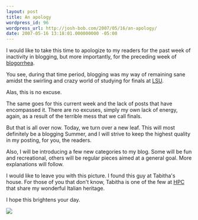 ```yaml
---
layout: post
title: An apology
wordpress_id: 96
wordpress_url: http://josh-bob.com/2007/05/16/an-apology/
date: 2007-05-16 13:18:01.000000000 -05:00
---
```

I would like to take this time to apologize to my readers for the past week of inactivity in blogging, but more importantly, for the preceding week of <a href="http://www.urbandictionary.com/define.php?term=blogorrhea">blogorrhea</a>.

You see, during that time period, blogging was my way of remaining sane amidst the swirling and crazy world of studying for finals at <a href="http://www.lsu.edu">LSU</a>.

Alas, this is no excuse.

The same goes for this current week and the lack of posts that have encompassed it. There are no excuses, simply my own lack of energy, again, as a result of the terrible mess that we call finals.

But that is all over now. Today, we turn over a new leaf. This will most definitely be a blogging Summer, and I will strive to keep the highest quality in my posting, for you, the readers.

Also, I will be introducing a few new categories to my blog. Some will be fun and recreational, others will be regular pieces aimed at a general goal. More explanations will follow.

I would like to leave you with this picture. I found this guy at Tabitha's house. For those of you that don't know, Tabitha is one of the few at <a href="http://www.healingplacechurch.org">HPC</a> that share my wonderful Italian heritage.

I hope this brightens your day.

<a href="http://josh-bob.com/wp-photos/20070516-141801-1.jpg"><img src="http://josh-bob.com/wp-photos/thumb.20070516-141801-1.jpg" /></a>
